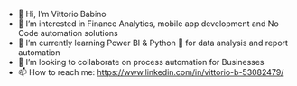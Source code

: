 - 👋 Hi, I’m Vittorio Babino
- 👀 I’m interested in Finance Analytics, mobile app development and No Code automation solutions
- 🌱 I’m currently learning Power BI & Python 🐍 for data analysis and report automation
- 💞️ I’m looking to collaborate on process automation for Businesses 
- 📫 How to reach me: https://www.linkedin.com/in/vittorio-b-53082479/

<!---
Vbabino/Vbabino is a ✨ special ✨ repository because its `README.md` (this file) appears on your GitHub profile.
You can click the Preview link to take a look at your changes.
--->
